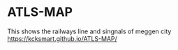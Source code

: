 # ATLS-MAP
This shows the railways line and singnals of meggen city
https://kcksmart.github.io/ATLS-MAP/
